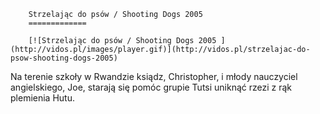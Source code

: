 
        Strzelając do psów / Shooting Dogs 2005 
        =============
        
        [![Strzelając do psów / Shooting Dogs 2005 ](http://vidos.pl/images/player.gif)](http://vidos.pl/strzelajac-do-psow-shooting-dogs-2005)
        
        
 Na terenie szkoły w Rwandzie ksiądz, Christopher, i młody nauczyciel angielskiego, Joe, starają się pomóc grupie Tutsi uniknąć rzezi z rąk plemienia Hutu.
    